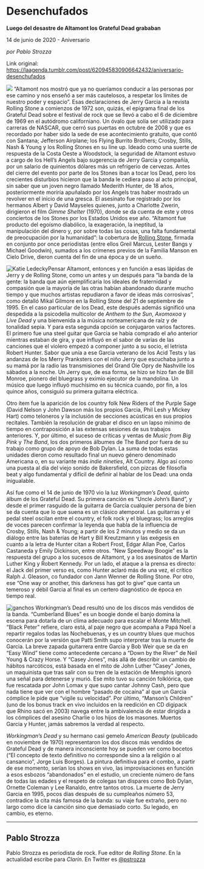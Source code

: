 # Desenchufados

**Luego del desastre de Altamont los Grateful Dead grababan**

14 de junio de 2020 - Aniversario

_por Pablo Strozza_

Link original: https://laagenda.tumblr.com/post/620945830906642432/aniversario-desenchufados

![](https://64.media.tumblr.com/92aef8828d7fd8d35ed13083f8f0a6e6/aca8b95ab93a3251-91/s500x750/ba308de8d095d684114cef97dcf192ece99dc3d7.jpg)
“Altamont nos mostró que ya no queríamos conducir a las personas por ese camino y nos enseñó a ser más cautelosos, a respetar los límites de nuestro poder y espacio”. Esas declaraciones de Jerry Garcia a la revista Rolling Stone a comienzos de 1972 son, quizás, el epigrama final de los Grateful Dead sobre el festival de rock que se llevó a cabo el 6 de diciembre de 1969 en el autódromo californiano. Un óvalo que solía ser utilizado para carreras de NASCAR, que cerró sus puertas en octubre de 2008 y que es recordado por haber sido la sede de ese acontecimiento gratuito, que contó con Santana; Jefferson Airplane; los Flying Burrito Brothers; Crosby, Stills, Nash & Young y los Rolling Stones en su line up. Ideado como una suerte de respuesta de la Costa Oeste a Woodstock, la seguridad de Altamont estuvo a cargo de los Hell’s Angels bajo sugerencia de Jerry Garcia y compañía, por un salario de quinientos dólares más un refrigerio de cervezas. Antes del cierre del evento por parte de los Stones iban a tocar los Dead, pero los crecientes disturbios hicieron que la banda le cediera paso al acto principal, sin saber que un joven negro llamado Mederith Hunter, de 18 años, posteriormente moriría apuñalado por los Angels tras haber mostrado un revolver en el inicio de una gresca. El asesinato fue registrado por los hermanos Albert y David Mayseles quienes, junto a Charlotte Zwerin, dirigieron el film *Gimme Shelter* (1970), donde se da cuenta de este y otros conciertos de los Stones por los Estados Unidos ese año. “Altamont fue producto del egoísmo diabólico, la exageración, la ineptitud, la manipulación del dinero y, por sobre todas las cosas, una falta fundamental de preocupación por la humanidad”: la cobertura de [Rolling Stone](https://www.rollingstone.com/music/music-news/the-rolling-stones-disaster-at-altamont-let-it-bleed-71299/), firmada en conjunto por once periodistas (entre ellos Greil Marcus, Lester Bangs y Michael Goodwin), sumados a los crímenes previos de la Familia Manson en Cielo Drive, dieron cuenta del fin de una época y de un sueño.

![Katie Ledecky](https://64.media.tumblr.com/697b4a39712815221ec1bfc3ff3c1d12/aca8b95ab93a3251-14/s400x600/b81304f1d3ab3a808f2a2106fba6954499246843.jpg)Pensar Altamont, entonces y en función a esas lápidas de Jerry y de Rolling Stone, como un antes y un después para “la banda de la gente: la banda que aún ejemplificaría los ideales de fraternidad y compasión que la mayoría de las otras habían abandonado durante mucho tiempo y que muchos artistas repudiaron a favor de ideas más corrosivas”, como detalló Mikal Gilmore en la Rolling Stone del 21 de septiembre de 1995. En el caso particular de los Dead, este después además significó una despedida a la psicodelia multicolor de *Anthem to the Sun*, *Axomoxoa* y *Live Dead* y una bienvenida a la música norteamericana de raíz y de tonalidad sepia. Y para esta segunda opción se conjugaron varios factores. El primero fue una steel guitar que Garcia se había comprado el año anterior mientras estaban de gira, y que influyó en el sabor de varias de las canciones que el violero empezó a componer junto a su socio, el letrista Robert Hunter. Sabor que unía a ese Garcia veterano de los Acid Tests y las andanzas de los Merry Pranksters con el niño Jerry que escuchaba junto a su mamá por la radio las transmisiones del Grand Ole Opry de Nashville los sábados a la noche. Un Jerry que, de esa forma, se hizo se hizo fan de Bill Monroe, pionero del bluegrass y eximio ejecutor de la mandolina. Un músico que luego influyó muchísimo en su técnica cuando, por fin, a los quince años, consiguió su primera guitarra eléctrica. 

Otro ítem fue la aparición de los country folk New Riders of the Purple Sage (David Nelson y John Dawson más los propios Garcia, Phil Lesh y Mickey Hart) como teloneros y la inclusión de secciones acústicas en sus propios recitales. También la resolución de grabar el disco en un lapso mínimo de tiempo en contraposición a las extensas sesiones de sus trabajos anteriores. Y, por último, el suceso de críticas y ventas de *Music from Big Pink* y *The Band*, los dos primeros álbumes de The Band por fuera de su trabajo como grupo de apoyo de Bob Dylan. La suma de todas estas unidades dieron como resultado final un nuevo género denominado Americana o, en su variante más *indie nineties*, Alt Country. Algo así como una puesta al día del viejo sonido de Bakersfield, con pizcas de filosofía beat y algo fundamental y difícil de definir al hablar de los Dead: una onda inigualable.

Así fue como el 14 de junio de 1970 vio la luz *Workingman’s Dead*, quinto álbum de los Grateful Dead. Su primera canción es “Uncle John’s Band”, y desde el primer rasguido de la guitarra de Garcia cualquier persona de bien se da cuenta que lo que suena es un clásico atemporal. Las guitarras y el pedal steel oscilan entre el country, el folk rock y el bluegrass; los arreglos de voces parecen confirmar la leyenda que habla de la influencia de Crosby, Stills, Nash & Young; a partir de los 2 minutos y medio se da un diálogo entre las baterías de Hart y Bill Kreutzmann y las exégesis en cuanto a la letra de Hunter citan a Robert Frost, Edgar Allan Poe, Carlos Castaneda y Emily Dickinson, entre otros. “New Speedway Boogie” es la respuesta del grupo a los sucesos de Altamont, y a los asesinatos de Martin Luther King y Robert Kennedy. Por un lado, el ataque a la prensa es directo: el Jack del primer verso es, como Hunter aclaró más de una vez, el crítico Ralph J. Gleason, co fundador con Jann Wenner de Rolling Stone. Por otro, ese “One way or another, this darkness has got to give” que canta un temeroso y débil Garcia al final es un certero diagnóstico de época en tiempo real.

![ganchos](https://64.media.tumblr.com/6e8071e652a0f99db1ca06f2e79b1c62/aca8b95ab93a3251-5d/s500x750/22b1138850cef2839a989c19762c4e7b213aa358.jpg) Workingman’s Dead resultó uno de los discos más vendidos de la banda. “Cumberland Blues” es un boogie donde el banjo domina la escena para dotarla de un clima adecuado para escalar el Monte Mitchell. “Black Peter” refiere, claro está, al paje negro que acompaña a Papá Noel a repartir regalos todas las Nochebuenas, y es un country blues que muchos conocerán por la versión que Patti Smith supo interpretar tras la muerte de Garcia. La breve zapada guitarrera entre Garcia y Bob Weir que se da en “Easy Wind” tiene como antecedente cercano a “Down by the River” de Neil Young & Crazy Horse. Y “Casey Jones”, más allá de describir un cambio de hábitos narcóticos, está basada en el mito de John Luther “Casey” Jones, un maquinista que tras salir con su tren de la estación de Memphis ignoró una señal para detenerse y murió. Ese mito tuvo su canción folklórica, que fue rescatada por John Lomax y que supo cantar Johnny Cash, pero que nada tiene que ver con el hombre “pasado de cocaína” al que un Garcia cómplice le pide que “vigile su velocidad”. Por último, “Manson’s Children” (uno de los bonus track en vivo incluidos en la reedición en CD digipack que Rhino sacó en 2003) navega entre la ambivalencia de estar dirigida a los cómplices del asesino Charlie o los hijos de los masones. Muertos Garcia y Hunter, jamás sabremos la verdad al respecto.

*Workingman’s Dead* y su hermano casi gemelo *American Beauty* (publicado en noviembre de 1970) representaron los dos discos más vendidos de Grateful Dead y de manera inconsciente hoy se pueden ver como bocetos (“El concepto de texto definitivo no corresponde sino a la religión o al cansancio”, Jorge Luis Borges). La pintura definitiva para el combo, a partir de ese momento, serían los shows en vivo, las improvisaciones en función a esos esbozos “abandonados” en el estudio, un creciente número de fans de todas las edades y el respeto de colegas tan dispares como Bob Dylan, Ornette Coleman y Lee Ranaldo, entre tantos otros. La muerte de Jerry Garcia en 1995, pocos días después de su cumpleaños número 53, contradice la cita más famosa de la banda: su viaje fue extraño, pero no largo como dice la canción sino que demasiado corto. Su legado, en cambio, es eterno. 

  




---

Pablo Strozza
-------------

 Pablo Strozza es periodista de rock. Fue editor de *Rolling Stone*. En la actualidad escribe para *Clarín*. En Twitter es [@pstrozza](https://twitter.com/pstrozza) 


